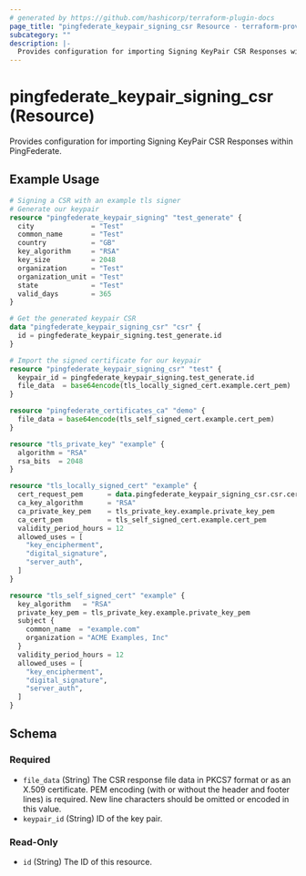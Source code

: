 ```yaml
---
# generated by https://github.com/hashicorp/terraform-plugin-docs
page_title: "pingfederate_keypair_signing_csr Resource - terraform-provider-pingfederate"
subcategory: ""
description: |-
  Provides configuration for importing Signing KeyPair CSR Responses within PingFederate.
---
```


# pingfederate_keypair_signing_csr (Resource)

Provides configuration for importing Signing KeyPair CSR Responses within PingFederate.

## Example Usage

```terraform
# Signing a CSR with an example tls signer
# Generate our keypair
resource "pingfederate_keypair_signing" "test_generate" {
  city              = "Test"
  common_name       = "Test"
  country           = "GB"
  key_algorithm     = "RSA"
  key_size          = 2048
  organization      = "Test"
  organization_unit = "Test"
  state             = "Test"
  valid_days        = 365
}

# Get the generated keypair CSR
data "pingfederate_keypair_signing_csr" "csr" {
  id = pingfederate_keypair_signing.test_generate.id
}

# Import the signed certificate for our keypair
resource "pingfederate_keypair_signing_csr" "test" {
  keypair_id = pingfederate_keypair_signing.test_generate.id
  file_data  = base64encode(tls_locally_signed_cert.example.cert_pem)
}

resource "pingfederate_certificates_ca" "demo" {
  file_data = base64encode(tls_self_signed_cert.example.cert_pem)
}

resource "tls_private_key" "example" {
  algorithm = "RSA"
  rsa_bits  = 2048
}

resource "tls_locally_signed_cert" "example" {
  cert_request_pem      = data.pingfederate_keypair_signing_csr.csr.cert_request_pem
  ca_key_algorithm      = "RSA"
  ca_private_key_pem    = tls_private_key.example.private_key_pem
  ca_cert_pem           = tls_self_signed_cert.example.cert_pem
  validity_period_hours = 12
  allowed_uses = [
    "key_encipherment",
    "digital_signature",
    "server_auth",
  ]
}

resource "tls_self_signed_cert" "example" {
  key_algorithm   = "RSA"
  private_key_pem = tls_private_key.example.private_key_pem
  subject {
    common_name  = "example.com"
    organization = "ACME Examples, Inc"
  }
  validity_period_hours = 12
  allowed_uses = [
    "key_encipherment",
    "digital_signature",
    "server_auth",
  ]
}
```

<!-- schema generated by tfplugindocs -->
## Schema

### Required

- `file_data` (String) The CSR response file data in PKCS7 format or as an X.509 certificate. PEM encoding (with or without the header and footer lines) is required. New line characters should be omitted or encoded in this value.
- `keypair_id` (String) ID of the key pair.

### Read-Only

- `id` (String) The ID of this resource.
